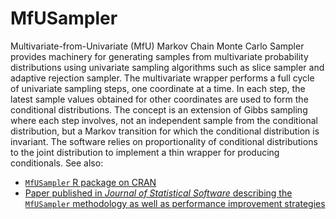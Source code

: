 # MfUSampler
Multivariate-from-Univariate (MfU) Markov Chain Monte Carlo Sampler provides machinery for generating samples from multivariate probability distributions using univariate sampling algorithms such as slice sampler and adaptive rejection sampler. The multivariate wrapper
performs a full cycle of univariate sampling steps, one coordinate at a time. In each step, the latest sample values obtained for other coordinates are used to form the conditional distributions. The concept is an extension of Gibbs sampling where each step involves,
not an independent sample from the conditional distribution, but a Markov transition for which the conditional distribution is invariant. The software relies on proportionality of conditional distributions to the joint distribution to implement a thin wrapper for producing conditionals. See also:
- [`MfUSampler` R package on CRAN](https://cran.r-project.org/web/packages/MfUSampler/index.html)
- [Paper published in *Journal of Statistical Software* describing the `MfUSampler` methodology as well as performance improvement strategies](https://www.jstatsoft.org/article/view/v078c01)
